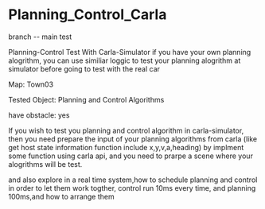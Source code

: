 # Planning_Control_Carla
branch -- main test

Planning-Control Test With Carla-Simulator
if you have your own planning alogrithm, you can use similiar loggic to test your planning alogrithm at simulator before going to test with the real car

Map: Town03

Tested Object: Planning and Control Algorithms

have obstacle: yes 

If you wish to test you planning and control algorithm in carla-simulator, then you need prepare the input of your planning algorithms from carla
(like get host state information function include x,y,v,a,heading) by implment some function using carla api, and you need to prarpe a scene where 
your alogrithms will be test.

and also explore in a real time system,how to schedule planning and control in order to let them work togther,  control run 10ms every time, and planning 100ms,and how to arrange them

